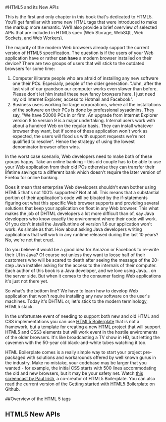 #HTML5 and its New APIs

This is the first and only chapter in this book that's dedicated to HTML5. You'll get familiar with some new HTML tags that were introduced to make the markup more semantic. We'll also provide a brief overview of selected  APIs that are included in HTML5 spec (Web Storage, WebSQL, Web Sockets, and Web Workers). 

The majority of the modern Web browsers already support the current version of HTML5 specification. The question is if the users of your Web application have or rather **can have** a modern browser installed on their device?  There are two groups of users that will stick to the outdated browsers for some time:

1. Computer illiterate people who are afraid of installing any new software one their PCs. Especially, people of the older generation. "John, after the last visit of our grandson our computer works even slower than before. Please don't let him install these new fancy browsers here. I just need my old Internet Explorer, access to Hotmail and Facebook".
2. Business users working for large corporations, where all the installations of the software on their  PCs is done by professional sysadmins. They say, "We have 50000 PCs in or firm. An upgrade from Internet Explorer version 8 to version 9 is a major undertaking. Internal users work with about a hundred Web on the regular basis. They can install whatever browser they want, but if some of these application won't work as expected, the users will flood us with support requests we're not qualified to resolve". Hence the strategy of using the lowest denominator browser often wins.

In the worst case scenario, Web developers need to make both of these groups happy. Take an online banking - this old couple has to be able to use your Web application from their old PCs otherwise they can transfer their lifetime savings to a different bank which doesn't require the later version of Firefox for online banking. 

Does it mean that enterprise Web developers shouldn't even bother using HTML5 that's not 100% supported? Not at all. This means that a substantial portion of their application's code will be bloated by the if-statements figuring out what this specific Web browser supports and providing several solutions that keep your application on float in any Web browser. This what makes the job of DHTML developers a lot more difficult than of, say Java developers who know exactly the environment where their code will work. Of you don't install the JavaRuntime of version 1.6 our application won't work. As simple as that. How about asking Java developers writing applications that will work in any runtime released during the last 10 years? No, we're not that cruel.

Do you believe it would be a good idea for Amazon or Facebook to re-write their UI in Java? Of course not unless they want to loose half of their customers who will be scared to death after seeing the message of the 20-step Java installer asking for the access to the internals of their computer. Each author of this book is a Java developer, and we love using Java... on the server side. But when it comes to the consumer facing Web applications it's just not there yet. 

So what's the bottom line? We have to learn how to develop Web application that won't require installing any new software on the user's machines. Today it's DHTML or, let's stick to the modern terminology, HTML5 stack.

In the unfortunate event of needing to support both new and old HTML and CSS implementations you can use [HTML5 Boilerplate](http://html5boilerplate.com/) that is not a framework, but a template for creating a new HTML project that will support HTML5 and CSS3 elements but will work event in the hostile environments of the older browsers. It's like broadcasting a TV show in HD, but letting the cavemen with the 50-year old black-and-white tubes watching it too.  

HTML Boilerplate comes is a really simple way to start your project pre-packaged with solutions and workarounds offered by well known gurus in the industry. Make no mistake, your codebase may be larger that you wanted - for example, the initial CSS starts with 500 lines accommodating the old and new browsers, but it may be your safety net. Watch [this screencast by Paul Irish](http://net.tutsplus.com/tutorials/html-css-techniques/the-official-guide-to-html5-boilerplate/), a co-creator of HTML5 Boilerplate.
You can also read the current version of the 
[Getting started with HTML5 Boilerplate](https://github.com/h5bp/html5-boilerplate/blob/v4.0.0/doc/usage.md) on Github.

##Overview of the HTML 5 tags

## HTML5 New APIs
